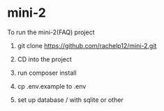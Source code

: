 # mini-2

To run the mini-2(FAQ) project

1. git clone  https://github.com/rachelp12/mini-2.git

2. CD into the project

3. run composer install

4. cp .env.example to .env

5. set up database / with sqlite or other